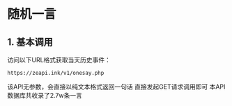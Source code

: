 # 随机一言

## 1. 基本调用
访问以下URL格式获取当天历史事件：
```url
https://zeapi.ink/v1/onesay.php
```

该API无参数，会直接以纯文本格式返回一句话 直接发起GET请求调用即可
本API数据库共收录了2.7w条一言